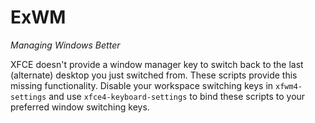 ExWM
====

_Managing Windows Better_

XFCE doesn't provide a window manager key to switch back to the last
(alternate) desktop you just switched from. These scripts provide this missing
functionality. Disable your workspace switching keys in `xfwm4-settings` and
use `xfce4-keyboard-settings` to bind these scripts to your preferred window
switching keys.
